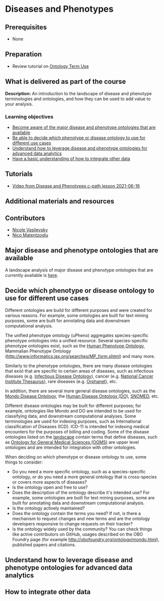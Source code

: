 # Diseases and Phenotypes

## Prerequisites
- None

## Preparation
- Review tutorial on [Ontology Term Use](/redesign/01_ontologyTermUse.md)

## What is delivered as part of the course

**Description:** An introduction to the landscape of disease and phenotype terminologies and ontologies, and how they can be used to add value to your analysis.

### Learning objectives
- [Become aware of the major disease and phenotype ontologies that are available](#major)
- [Be able to decide which phenotype or disease ontology to use for different use cases](#decision)
- [Understand how to leverage disease and phenotype ontologies for advanced data analytics](#analytics)
- [Have a basic understanding of how to integrate other data](integrate)

## Tutorials
- [Video from Disease and Phenotypes c-path lesson 2021-06-16](https://www.dropbox.com/sh/c32zcq1iroh6km1/AACR5_se8epI1Qacy5aYmN08a?dl=0&preview=GMT20210616-170346_Recording_1920x1080.mp4)

## Additional materials and resources

## Contributors
- [Nicole Vasilevsky](https://orcid.org/0000-0001-5208-3432)
- [Nico Matentzoglu](https://orcid.org/0000-0002-7356-1779)

<a name="major"></a> 
## Major disease and phenotype ontologies that are available

A landscape analysis of major disease and phenotype ontologies that are currently available is [here](https://github.com/jamesaoverton/obook/blob/master/09-DiseasesAndPhenotypes/ontologylandscape.md).

<a name="decision"></a> 
## Decide which phenotype or disease ontology to use for different use cases

Different ontologies are build for different purposes and were created for various reasons. For example, some ontologies are built for text mining purposes, some are built for annotating data and downstream computational analysis.

The unified phenotype ontology (uPheno) aggregates species-specific phenotype ontologies into a unified resource. Several species-specific phenotype ontologies exist, such as the [Human Phenotype Ontology](https://hpo.jax.org/app/), Mammalian Phenotype Ontology (http://www.informatics.jax.org/searches/MP_form.shtml) and many more.

Similarly to the phenotype ontologies, there are many disease ontologies that exist that are specific to certain areas of diseases, such as infectious diseases (e.g. [Infectious Disease Ontology](http://www.bioontology.org/wiki/index.php/Infectious_Disease_Ontology)), cancer (e.g. [National Cancer Institute Thesaurus](https://ncithesaurus.nci.nih.gov/ncitbrowser/pages/home.jsf?version=20.11e)), rare diseases (e.g. [Orphanet](https://www.orpha.net/consor/cgi-bin/index.php)), etc.

In addition, there are several more general disease ontologies, such as the [Mondo Disease Ontology](https://mondo.monarchinitiative.org/), the [Human Disease Ontology (DO)](http://www.disease-ontology.org/), [SNOMED](https://browser.ihtsdotools.org/?), etc. 

Different disease ontologies may be built for different purposes; for example, ontologies like Mondo and DO are intended to be used for classifying data, and downstream computational analyses. Some terminologies are used for indexing purposes, such as International classification of Diseases (ICD). ICD-11 is intended for indexing medical encounters for the purposes of billing and coding. Some of the disease ontologies listed on the [landscape](https://github.com/jamesaoverton/obook/blob/master/09-DiseasesAndPhenotypes/ontologylandscape.md) contain terms that define diseases, such as [Ontology for General Medical Sciences (OGMS)](http://obofoundry.org/ontology/ogms.html) are upper level ontologies and are intended for integration with other ontologies. 

When deciding on which phenotype or disease ontology to use, some things to consider:

- Do you need a more specific ontology, such as a species-specific ontology, or do you need a more general ontology that is cross-species or covers more aspects of diseases?
- Is the ontology open and free to use?
- Does the description of the ontology describe it's intended use? For example, some ontologies are built for text mining purposes, some are built for annotating data and downstream computational analysis.
- Is the ontology actively maintained?
- Does the ontology contain the terms you need? If not, is there a mechanism to request changes and new terms and are the ontology developers responsive to change requests on their tracker?
- Is the ontology widely used by the community? You can check things like active contributors on GitHub, usages described on the OBO Foundry page (for example http://obofoundry.org/ontology/mondo.html), published papers and citations.

<a name="analytics"></a> 
## Understand how to leverage disease and phenotype ontologies for advanced data analytics

<a name="integrate"></a> 
## How to integrate other data
